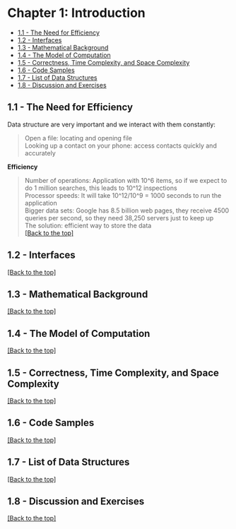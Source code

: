 # Chapter 1: Introduction
  * [1.1 - The Need for Efficiency](https://github.com/dzhang54/All-Notes/blob/master/Self%20Learning/Data%20Structures/Open-Data-Structures-cp1.md#11---the-need-for-efficiency)
  * [1.2 - Interfaces](https://github.com/dzhang54/All-Notes/blob/master/Self%20Learning/Data%20Structures/Open-Data-Structures-cp1.md#12---interfaces)
  * [1.3 - Mathematical Background](https://github.com/dzhang54/All-Notes/blob/master/Self%20Learning/Data%20Structures/Open-Data-Structures-cp1.md#13---mathematical-background)
  * [1.4 - The Model of Computation](https://github.com/dzhang54/All-Notes/blob/master/Self%20Learning/Data%20Structures/Open-Data-Structures-cp1.md#14---the-model-of-computation)
  * [1.5 - Correctness, Time Complexity, and Space Complexity](https://github.com/dzhang54/All-Notes/blob/master/Self%20Learning/Data%20Structures/Open-Data-Structures-cp1.md#15---correctness-time-complexity-and-space-complexity)
  * [1.6 - Code Samples](https://github.com/dzhang54/All-Notes/blob/master/Self%20Learning/Data%20Structures/Open-Data-Structures-cp1.md#16---code-samples)
  * [1.7 - List of Data Structures](https://github.com/dzhang54/All-Notes/blob/master/Self%20Learning/Data%20Structures/Open-Data-Structures-cp1.md#17---list-of-data-structures)
  * [1.8 - Discussion and Exercises](https://github.com/dzhang54/All-Notes/blob/master/Self%20Learning/Data%20Structures/Open-Data-Structures-cp1.md#18---discussion-and-exercises)
  
## 1.1 - The Need for Efficiency  
Data structure are very important and we interact with them constantly:  
 > Open a file: locating and opening file  
 > Looking up a contact on your phone: access contacts quickly and accurately  
     
**Efficiency**
  > Number of operations: Application with 10^6 items, so if we expect to do 1 million searches, this leads to 10^12 inspections  
  > Processor speeds: It will take 10^12/10^9 = 1000 seconds to run the application  
  > Bigger data sets: Google has 8.5 billion web pages, they receive 4500 queries per second, so they need 38,250 servers just to keep up  
  > The solution: efficient way to store the data  
  [[Back to the top]](https://github.com/dzhang54/All-Notes/blob/master/Self%20Learning/Data%20Structures/Open-Data-Structures-cp1.md#chapter-1-introduction)
## 1.2 - Interfaces
[[Back to the top]](https://github.com/dzhang54/All-Notes/blob/master/Self%20Learning/Data%20Structures/Open-Data-Structures-cp1.md#chapter-1-introduction)
## 1.3 - Mathematical Background
[[Back to the top]](https://github.com/dzhang54/All-Notes/blob/master/Self%20Learning/Data%20Structures/Open-Data-Structures-cp1.md#chapter-1-introduction)
## 1.4 - The Model of Computation
[[Back to the top]](https://github.com/dzhang54/All-Notes/blob/master/Self%20Learning/Data%20Structures/Open-Data-Structures-cp1.md#chapter-1-introduction)
## 1.5 - Correctness, Time Complexity, and Space Complexity
[[Back to the top]](https://github.com/dzhang54/All-Notes/blob/master/Self%20Learning/Data%20Structures/Open-Data-Structures-cp1.md#chapter-1-introduction)
## 1.6 - Code Samples
[[Back to the top]](https://github.com/dzhang54/All-Notes/blob/master/Self%20Learning/Data%20Structures/Open-Data-Structures-cp1.md#chapter-1-introduction)
## 1.7 - List of Data Structures
[[Back to the top]](https://github.com/dzhang54/All-Notes/blob/master/Self%20Learning/Data%20Structures/Open-Data-Structures-cp1.md#chapter-1-introduction)
## 1.8 - Discussion and Exercises
[[Back to the top]](https://github.com/dzhang54/All-Notes/blob/master/Self%20Learning/Data%20Structures/Open-Data-Structures-cp1.md#chapter-1-introduction)


